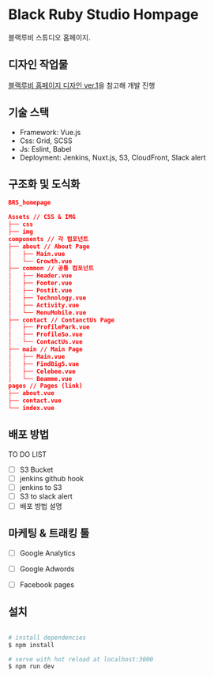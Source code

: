 # Black Ruby Studio Hompage

블랙루비 스튜디오 홈페이지.

## 디자인 작업물

[블랙루비 홈페이지 디자인 ver.1](./docs/design_ver1.md)을 참고해 개발 진행


## 기술 스택

- Framework: Vue.js
- Css: Grid, SCSS
- Js: Eslint, Babel
- Deployment: Jenkins, Nuxt.js, S3, CloudFront, Slack alert


## 구조화 및 도식화

```json
BRS_homepage

Assets // CSS & IMG
├── css
├── img
components // 각 컴포넌트
├── about // About Page
│   ├── Main.vue
│   └── Growth.vue
├── common // 공통 컴포넌트
│   ├── Header.vue
│   ├── Footer.vue
│   ├── Postit.vue
│   ├── Technology.vue
│   ├── Activity.vue  
│   └── MenuMobile.vue
├── contact // ContanctUs Page
│   ├── ProfilePark.vue
│   ├── ProfileSo.vue
│   └── ContactUs.vue
├── main // Main Page
│   ├── Main.vue
│   ├── FindBig5.vue 
│   ├── Celebee.vue   
│   └── Beamme.vue
pages // Pages (link)
├── about.vue
├── contact.vue
└── index.vue
```

## 배포 방법

TO DO LIST

- [ ] S3 Bucket
- [ ] jenkins github hook
- [ ] jenkins to S3
- [ ] S3 to slack alert
- [ ] 배포 방법 설명

## 마케팅 & 트래킹 툴

- [ ] Google Analytics
- [ ] Google Adwords
- [ ] Facebook pages


## 설치

``` bash

# install dependencies
$ npm install

# serve with hot reload at localhost:3000
$ npm run dev

```

